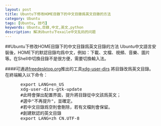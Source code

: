 ```yaml
---
layout: post
title: Ubuntu下修改HOME目錄下的中文目錄爲英文目錄的方法
category: Ubuntu
tags: [Ubuntu, 技巧]
keywords: Ubuntu,目錄,中文,英文,python
description: 解决Ubuntu下exaile中文乱码的问题
---
```


##Ubuntu下修改HOME目錄下的中文目錄爲英文目錄的方法
Ubuntu中文語言安裝後，HOME下的默認目錄均爲中文，例如：下載、文檔、視頻、音樂、圖片等。在Shell中切換目錄不是很方便，需要切換輸入法。

####可通過[freedesktop.org][1]推出的工具[xdg-user-dirs][2] 將目錄改爲英文目錄。
在終端輸入以下命令：
<pre class="prettyprint linenums">
      export LANG=en_US
      xdg-user-dirs-gtk-update
      #此時會彈出配置界面，提升將目錄從中文該爲英文；
      #選中"不再提升"，並確定。
      #若中文目錄爲空則會刪除，若有文檔則會保留。
      #創建默認的英文目錄
      export LANG=zh_CN.UTF-8
</pre>
[1]: http://www.freedesktop.org/
[2]: http://www.freedesktop.org/wiki/Software/xdg-user-dirs
